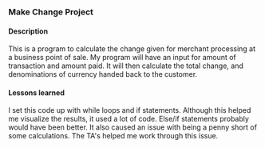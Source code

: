 ### Make Change Project

#### Description
This is a program to calculate the change given for merchant processing at a business point of sale. My program will have an input for amount of transaction and amount paid. It will then calculate the total change, and denominations of currency handed back to the customer.

#### Lessons learned

I set this code up with while loops and if statements. Although this helped me visualize the results, it used a lot of code. Else/if statements probably would have been better. It also caused an issue with being a penny short of some calculations. The TA's helped me work through this issue. 
